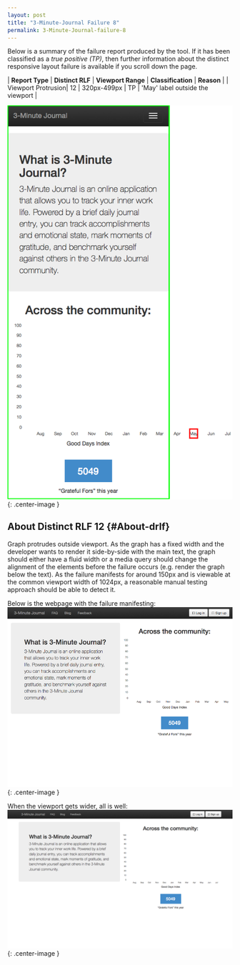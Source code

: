 ```yaml
---
layout: post
title: "3-Minute-Journal Failure 8"
permalink: 3-Minute-Journal-failure-8
---
```

Below is a summary of the failure report produced by the tool. If it has been classified as a *true positive (TP)*, then further information about the distinct responsive layout failure is available if you scroll down the page.

| **Report Type** | **Distinct RLF** | **Viewport Range** | **Classification** | **Reason** |
| Viewport Protrusion| 12 | 320px-499px | TP | 'May' label outside the viewport | 

![Screenshot of the fault](assets/images/3-Minute-Journal/fault8/viewportOverflowWidth409.png){: .center-image }

## About Distinct RLF 12 {#About-drlf}

Graph protrudes outside viewport. As the graph has a fixed width and the developer wants to render it side-by-side with the main text, the graph should either have a fluid width or a media query should change the alignment of the elements before the failure occurs (e.g. render the graph below the text). As the failure manifests for around 150px and is viewable at the common viewport width of 1024px, a reasonable manual testing approach should be able to detect it.

Below is the webpage with the failure manifesting:
![Bad screenshot](assets/good-bad/rlf12/bad.png){: .center-image }

When the viewport gets wider, all is well:
![OK](assets/good-bad/rlf12/ok.png){: .center-image }
